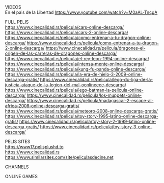 
VIDEOS  
En el pais de la Libertad
https://www.youtube.com/watch?v=M0aAL-TncgA

FULL PELIS  
https://www.cinecalidad.rs/pelicula/cars-online-descarga/
https://www.cinecalidad.rs/pelicula/cars-2-online-descarga/
https://www.cinecalidad.rs/pelicula/como-entrenar-a-tu-dragon-online-descarga/
https://www.cinecalidad.rs/pelicula/como-entrenar-a-tu-dragon-2-online-descarga/
https://www.cinecalidad.rs/pelicula/dragones-el-origen-de-las-carreras-de-dragones-online-descarga/
https://www.cinecalidad.rs/pelicula/el-rey-leon-1994-online-descarga/
https://www.cinecalidad.rs/pelicula/intensa-mente-online-descarga/
https://www.cinecalidad.rs/pelicula/kung-fu-panda-online-descarga/
https://www.cinecalidad.rs/pelicula/la-era-de-hielo-3-2009-online-descarga-gratis/
https://www.cinecalidad.rs/pelicula/lego-dc-liga-de-la-justicia-ataque-de-la-legion-del-mal-oonlineeee-descarga/
https://www.cinecalidad.rs/pelicula/lego-batman-la-pelicula-online-descarga/
https://www.cinecalidad.rs/pelicula/los-muppets-online-descarga/
https://www.cinecalidad.rs/pelicula/madagascar-2-escape-al-africa-2008-online-descarga-gratis/
https://www.cinecalidad.rs/pelicula/meteoro-2008-online-descarga-gratis/
https://www.cinecalidad.rs/pelicula/toy-story-1995-latino-online-descarga-gratis/
https://www.cinecalidad.rs/pelicula/toy-story-2-1999-latino-online-descarga-gratis/
https://www.cinecalidad.rs/pelicula/toy-story-3-online-descarga/

PELIS SITES  
https://www17.pelisplushd.to  
https://www.cinecalidad.rs  
https://www.similarsites.com/site/peliculasdecine.net  


CHANNELS  


ONLINE GAMES  


